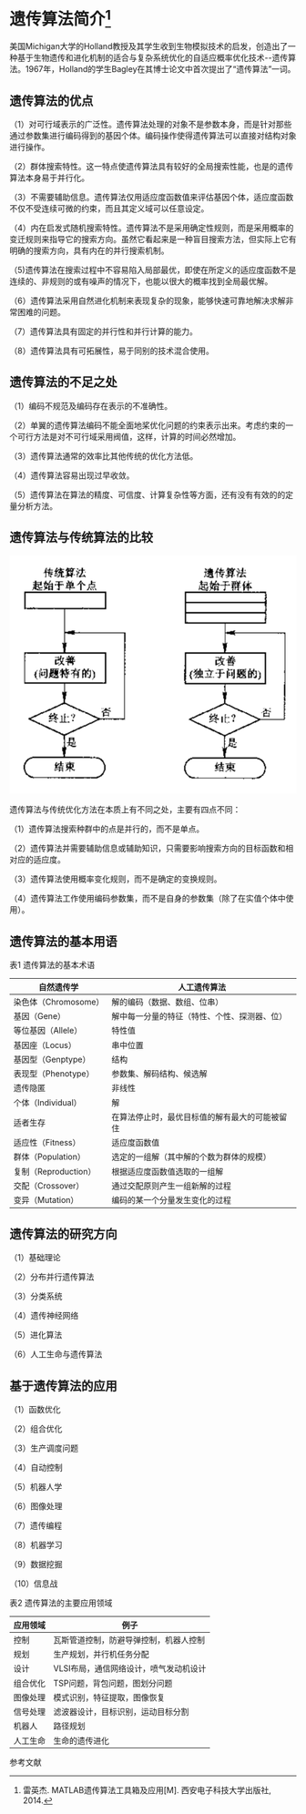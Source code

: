 # 遗传算法简介[^1]

美国Michigan大学的Holland教授及其学生收到生物模拟技术的启发，创造出了一种基于生物遗传和进化机制的适合与复杂系统优化的自适应概率优化技术--遗传算法。1967年，Holland的学生Bagley在其博士论文中首次提出了“遗传算法”一词。

## 遗传算法的优点

（1）对可行域表示的广泛性。遗传算法处理的对象不是参数本身，而是针对那些通过参数集进行编码得到的基因个体。编码操作使得遗传算法可以直接对结构对象进行操作。

（2）群体搜索特性。这一特点使遗传算法具有较好的全局搜索性能，也是的遗传算法本身易于并行化。

（3）不需要辅助信息。遗传算法仅用适应度函数值来评估基因个体，适应度函数不仅不受连续可微的约束，而且其定义域可以任意设定。

（4）内在启发式随机搜索特性。遗传算法不是采用确定性规则，而是采用概率的变迁规则来指导它的搜索方向。虽然它看起来是一种盲目搜索方法，但实际上它有明确的搜索方向，具有内在的并行搜索机制。

（5)遗传算法在搜索过程中不容易陷入局部最优，即使在所定义的适应度函数不是连续的、非规则的或有噪声的情况下，也能以很大的概率找到全局最优解。

（6）遗传算法采用自然进化机制来表现复杂的现象，能够快速可靠地解决求解非常困难的问题。

（7）遗传算法具有固定的并行性和并行计算的能力。

（8）遗传算法具有可拓展性，易于同别的技术混合使用。

## 遗传算法的不足之处

（1）编码不规范及编码存在表示的不准确性。

（2）单翼的遗传算法编码不能全面地桨优化问题的约束表示出来。考虑约束的一个可行方法是对不可行域采用阀值，这样，计算的时间必然增加。

（3）遗传算法通常的效率比其他传统的优化方法低。

（4）遗传算法容易出现过早收敛。

（5）遗传算法在算法的精度、可信度、计算复杂性等方面，还有没有有效的的定量分析方法。

## 遗传算法与传统算法的比较

![遗传算法与传统算法的比较](image/遗传算法与传统算法的比较.png)

遗传算法与传统优化方法在本质上有不同之处，主要有四点不同：

（1）遗传算法搜索种群中的点是并行的，而不是单点。

（2）遗传算法并需要辅助信息或辅助知识，只需要影响搜索方向的目标函数和相对应的适应度。

（3）遗传算法使用概率变化规则，而不是确定的变换规则。

（4）遗传算法工作使用编码参数集，而不是自身的参数集（除了在实值个体中使用）。

## 遗传算法的基本用语

表1 遗传算法的基本术语

| 自然遗传学            | 人工遗传算法                  |
| ---------------- | ----------------------- |
| 染色体（Chromosome）  | 解的编码（数据、数组、位串）          |
| 基因（Gene）         | 解中每一分量的特征（特性、个性、探测器、位）  |
| 等位基因（Allele）     | 特性值                     |
| 基因座（Locus）       | 串中位置                    |
| 基因型（Genptype）    | 结构                      |
| 表现型（Phenotype）   | 参数集、解码结构、候选解            |
| 遗传隐匿             | 非线性                     |
| 个体（Individual）   | 解                       |
| 适者生存             | 在算法停止时，最优目标值的解有最大的可能被留住 |
| 适应性（Fitness）     | 适应度函数值                  |
| 群体（Population）   | 选定的一组解（其中解的个数为群体的规模）    |
| 复制（Reproduction） | 根据适应度函数值选取的一组解          |
| 交配（Crossover）    | 通过交配原则产生一组新解的过程         |
| 变异（Mutation）     | 编码的某一个分量发生变化的过程         |

## 遗传算法的研究方向

（1）基础理论

（2）分布并行遗传算法

（3）分类系统

（4）遗传神经网络

（5）进化算法

（6）人工生命与遗传算法

## 基于遗传算法的应用

（1）函数优化

（2）组合优化

（3）生产调度问题

（4）自动控制

（5）机器人学

（6）图像处理

（7）遗传编程

（8）机器学习

（9）数据挖掘

（10）信息战

表2 遗传算法的主要应用领域

| 应用领域 | 例子                    |
| ---- | --------------------- |
| 控制   | 瓦斯管道控制，防避导弹控制，机器人控制   |
| 规划   | 生产规划，并行机任务分配          |
| 设计   | VLSI布局，通信网络设计，喷气发动机设计 |
| 组合优化 | TSP问题，背包问题，图划分问题      |
| 图像处理 | 模式识别，特征提取，图像恢复        |
| 信号处理 | 滤波器设计，目标识别，运动目标分割     |
| 机器人  | 路径规划                  |
| 人工生命 | 生命的遗传进化               |



参考文献

[^1]: 雷英杰. MATLAB遗传算法工具箱及应用[M]. 西安电子科技大学出版社, 2014. 
